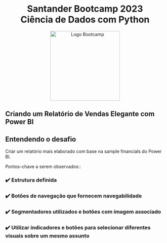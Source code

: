<div align="center">
<h1>Santander Bootcamp 2023 <br> Ciência de Dados com Python</h1>
<img src="https://hermes.dio.me/tracks/03253ff0-95b9-4904-84e7-2063e9d6cb26.png" alt="Logo Bootcamp" width="220">
</div>

##  Criando um Relatório de Vendas Elegante com Power BI

## Entendendo o desafio
Criar um relatório mais elaborado com base na sample financials do Power BI. 

Pontos-chave a serem observados:: 
### :heavy_check_mark: Estrutura definida 
### :heavy_check_mark: Botões de navegação que fornecem navegabilidade 
### :heavy_check_mark: Segmentadores utilizados e botões com imagem associado 
### :heavy_check_mark: Utilizar indicadores e botões para selecionar diferentes visuais sobre um mesmo assunto 
